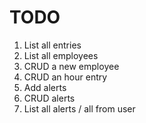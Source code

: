 TODO
====

1. List all entries
2. List all employees
3. CRUD a new employee
4. CRUD an hour entry
5. Add alerts
6. CRUD alerts
7. List all alerts / all from user